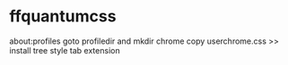 # ffquantumcss
about:profiles
goto profiledir and mkdir chrome
copy userchrome.css >>
install tree style tab extension 

